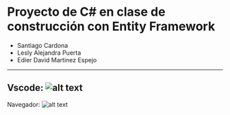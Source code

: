 # Proyecto de C# en clase de construcción con Entity Framework
- Santiago Cardona
- Lesly Alejandra Puerta
- Edier David Martinez Espejo
-------------------------------------------------------------------------
Vscode:
![alt text](https://i.ibb.co/xCZR9SS/Code-Dating-App.png)
-------------------------------------------------------------------------
Navegador:
![alt text](https://i.ibb.co/Km3qwzP/Dating-App.png)
